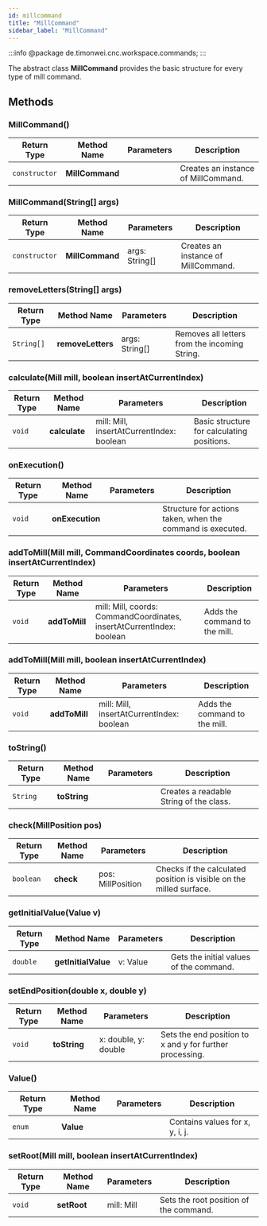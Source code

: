 ```yaml
---
id: millcommand
title: "MillCommand"
sidebar_label: "MillCommand"
---
```


:::info
@package de.timonwei.cnc.workspace.commands;
:::

The abstract class **MillCommand** provides the basic structure for every type of mill command.

## Methods

### MillCommand()
| Return Type   | Method Name   | Parameters  | Description    |
| ------------- | ------------- | ----------- | -------------- |
| `constructor`       | **MillCommand**      |             | Creates an instance of MillCommand. |


### MillCommand(String[] args)
| Return Type   | Method Name   | Parameters  | Description    |
| ------------- | ------------- | ----------- | -------------- |
| `constructor`       | **MillCommand**      | args: String[]            | Creates an instance of MillCommand. |


### removeLetters(String[] args)
| Return Type   | Method Name   | Parameters  | Description    |
| ------------- | ------------- | ----------- | -------------- |
| `String[]`       | **removeLetters**      |  args: String[]           | Removes all letters from the incoming String. |


### calculate(Mill mill, boolean insertAtCurrentIndex)
| Return Type   | Method Name   | Parameters  | Description    |
| ------------- | ------------- | ----------- | -------------- |
| `void`       | **calculate**      | mill: Mill, insertAtCurrentIndex: boolean | Basic structure for calculating positions. |


### onExecution()
| Return Type   | Method Name   | Parameters  | Description    |
| ------------- | ------------- | ----------- | -------------- |
| `void`       | **onExecution**      |             | Structure for actions taken, when the command is executed. |


### addToMill(Mill mill, CommandCoordinates coords, boolean insertAtCurrentIndex)
| Return Type   | Method Name   | Parameters  | Description    |
| ------------- | ------------- | ----------- | -------------- |
| `void`       | **addToMill**      | mill: Mill, coords: CommandCoordinates, insertAtCurrentIndex: boolean | Adds the command to the mill. |


### addToMill(Mill mill, boolean insertAtCurrentIndex)
| Return Type   | Method Name   | Parameters  | Description    |
| ------------- | ------------- | ----------- | -------------- |
| `void`       | **addToMill**      | mill: Mill, insertAtCurrentIndex: boolean | Adds the command to the mill. |


### toString()
| Return Type   | Method Name   | Parameters  | Description    |
| ------------- | ------------- | ----------- | -------------- |
| `String`       | **toString**      |  | Creates a readable String of the class. |


### check(MillPosition pos)
| Return Type   | Method Name   | Parameters  | Description    |
| ------------- | ------------- | ----------- | -------------- |
| `boolean`       | **check**      | pos: MillPosition | Checks if the calculated position is visible on the milled surface. |


### getInitialValue(Value v)
| Return Type   | Method Name   | Parameters  | Description    |
| ------------- | ------------- | ----------- | -------------- |
| `double`       | **getInitialValue**      | v: Value | Gets the initial values of the command. |


### setEndPosition(double x, double y)
| Return Type   | Method Name   | Parameters  | Description    |
| ------------- | ------------- | ----------- | -------------- |
| `void`       | **toString**      | x: double, y: double | Sets the end position to x and y for further processing. |


### Value()
| Return Type   | Method Name   | Parameters  | Description    |
| ------------- | ------------- | ----------- | -------------- |
| `enum`       | **Value**      |  | Contains values for x, y, i, j. |


### setRoot(Mill mill, boolean insertAtCurrentIndex)
| Return Type   | Method Name   | Parameters  | Description    |
| ------------- | ------------- | ----------- | -------------- |
| `void`       | **setRoot**      | mill: Mill | Sets the root position of the command. |
